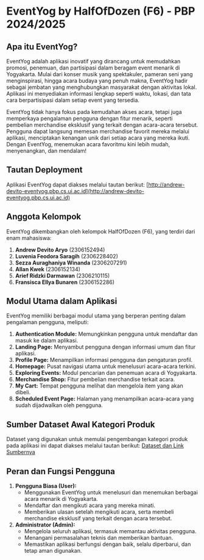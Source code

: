# EventYog by HalfOfDozen (F6) - PBP 2024/2025

## Apa itu EventYog?
EventYog adalah aplikasi inovatif yang dirancang untuk memudahkan promosi, penemuan, dan partisipasi dalam beragam event menarik di Yogyakarta. Mulai dari konser musik yang spektakuler, pameran seni yang menginspirasi, hingga acara budaya yang penuh makna, EventYog hadir sebagai jembatan yang menghubungkan masyarakat dengan aktivitas lokal. Aplikasi ini menyediakan informasi lengkap seperti waktu, lokasi, dan tata cara berpartisipasi dalam setiap event yang tersedia.

EventYog tidak hanya fokus pada kemudahan akses acara, tetapi juga memperkaya pengalaman pengguna dengan fitur menarik, seperti pembelian merchandise eksklusif yang terkait dengan acara-acara tersebut. Pengguna dapat langsung memesan merchandise favorit mereka melalui aplikasi, menciptakan kenangan unik dari setiap acara yang mereka ikuti. Dengan EventYog, menemukan acara favoritmu kini lebih mudah, menyenangkan, dan mendalam!

## Tautan Deployment
Aplikasi EventYog dapat diakses melalui tautan berikut: [http://andrew-devito-eventyog.pbp.cs.ui.ac.id](http://andrew-devito-eventyog.pbp.cs.ui.ac.id)

## Anggota Kelompok
EventYog dikembangkan oleh kelompok HalfOfDozen (F6), yang terdiri dari enam mahasiswa:

1. **Andrew Devito Aryo** (2306152494)
2. **Luvenia Feodora Saragih** (2306228402)
3. **Sezza Auraghaniya Winanda** (2306207291)
4. **Allan Kwek** (2306152134)
5. **Arief Ridzki Darmawan** (2306210115)
6. **Fransisca Ellya Bunaren** (2306152286)

## Modul Utama dalam Aplikasi
EventYog memiliki berbagai modul utama yang berperan penting dalam pengalaman pengguna, meliputi:
1. **Authentication Module:** Memungkinkan pengguna untuk mendaftar dan masuk ke dalam aplikasi.
2. **Landing Page:** Menyambut pengguna dengan informasi umum dan fitur aplikasi.
3. **Profile Page:** Menampilkan informasi pengguna dan pengaturan profil.
4. **Homepage:** Pusat navigasi utama untuk menelusuri acara-acara terkini.
5. **Exploring Events:** Modul pencarian dan penemuan acara di Yogyakarta.
6. **Merchandise Shop:** Fitur pembelian merchandise terkait acara.
7. **My Cart:** Tempat pengguna melihat dan mengelola item yang akan dibeli.
8. **Scheduled Event Page:** Halaman yang menampilkan acara-acara yang sudah dijadwalkan oleh pengguna.

## Sumber Dataset Awal Kategori Produk
Dataset yang digunakan untuk memulai pengembangan kategori produk pada aplikasi ini dapat diakses melalui tautan berikut: [Dataset dan Link Sumbernya](https://docs.google.com/spreadsheets/d/1iP8eY44oMNFkbkmIzFSCkeFv99xC77yMKTMeYp2hoFs/edit?usp=sharing)

## Peran dan Fungsi Pengguna
1. **Pengguna Biasa (User):**
   - Menggunakan EventYog untuk menelusuri dan menemukan berbagai acara menarik di Yogyakarta.
   - Mendaftar dan mengikuti acara yang mereka minati.
   - Memberikan ulasan setelah mengikuti acara, serta membeli merchandise eksklusif yang terkait dengan acara tersebut.
2. **Administrator (Admin):**
   - Mengelola seluruh aplikasi, termasuk memantau aktivitas pengguna.
   - Menangani permasalahan teknis dan memberikan bantuan.
   - Memastikan aplikasi berfungsi dengan baik, selalu diperbarui, dan tetap aman digunakan.
